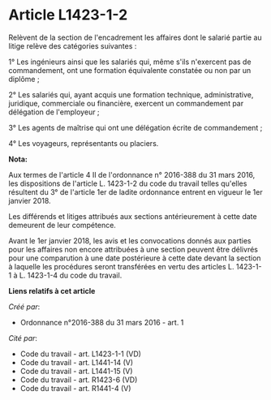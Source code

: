 # Article L1423-1-2

Relèvent de la section de l'encadrement les affaires dont le salarié partie au litige relève des catégories suivantes : 

1° Les ingénieurs ainsi que les salariés qui, même s'ils n'exercent pas de commandement, ont une formation équivalente
constatée ou non par un diplôme ; 

2° Les salariés qui, ayant acquis une formation technique, administrative, juridique, commerciale ou financière, exercent un
commandement par délégation de l'employeur ; 

3° Les agents de maîtrise qui ont une délégation écrite de commandement ; 

4° Les voyageurs, représentants ou placiers.

**Nota:**

Aux termes de l'article 4 II de l'ordonnance n° 2016-388 du 31 mars 2016, les dispositions de l'article L. 1423-1-2 du code
du travail telles qu'elles résultent du 3° de l'article 1er de ladite ordonnance entrent en vigueur le 1er janvier 2018.

Les différends et litiges attribués aux sections antérieurement à cette date demeurent de leur compétence.

Avant le 1er janvier 2018, les avis et les convocations donnés aux parties pour les affaires non encore attribuées à une
section peuvent être délivrés pour une comparution à une date postérieure à cette date devant la section à laquelle les
procédures seront transférées en vertu des articles L. 1423-1-1 à L. 1423-1-4 du code du travail.

**Liens relatifs à cet article**

_Créé par_:

  - Ordonnance n°2016-388 du 31 mars 2016 - art. 1

_Cité par_:

  - Code du travail - art. L1423-1-1 (VD)
  - Code du travail - art. L1441-14 (V)
  - Code du travail - art. L1441-15 (V)
  - Code du travail - art. R1423-6 (VD)
  - Code du travail - art. R1441-4 (V)
